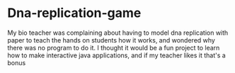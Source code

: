 # Dna-replication-game
My bio teacher was complaining about having to model dna replication with paper to teach the hands on students how it works, and wondered why there was no program to do it.
I thought it would be a fun project to learn how to make interactive java applications, and if my teacher likes it that's a bonus
